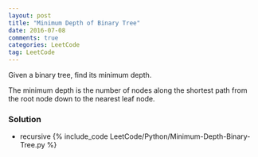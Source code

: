 ```yaml
---
layout: post
title: "Minimum Depth of Binary Tree"
date: 2016-07-08
comments: true
categories: LeetCode
tag: LeetCode
---
```



Given a binary tree, find its minimum depth.

The minimum depth is the number of nodes along the shortest path from the root node down to the nearest leaf node.

<!--more-->
### Solution
* recursive
{% include_code LeetCode/Python/Minimum-Depth-Binary-Tree.py %}
